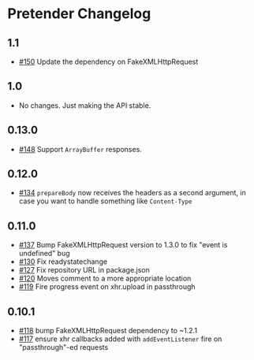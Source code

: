 # Pretender Changelog
## 1.1
  * [#150](https://github.com/pretenderjs/pretender/pull/150) Update the dependency on FakeXMLHttpRequest

## 1.0
  * No changes. Just making the API stable.

## 0.13.0
  * [#148](https://github.com/pretenderjs/pretender/pull/148) Support `ArrayBuffer` responses.

## 0.12.0
  * [#134](https://github.com/pretenderjs/pretender/pull/134) `prepareBody` now receives the headers as a second argument, in case you want to handle something like `Content-Type`

## 0.11.0

 * [#137](https://github.com/pretenderjs/pretender/pull/137) Bump FakeXMLHttpRequest version to 1.3.0 to fix "event is undefined" bug
 * [#130](https://github.com/pretenderjs/pretender/pull/130) Fix readystatechange
 * [#127](https://github.com/pretenderjs/pretender/pull/127) Fix repository URL in package.json
 * [#120](https://github.com/pretenderjs/pretender/pull/120) Moves comment to a more appropriate location
 * [#119](https://github.com/pretenderjs/pretender/pull/119) Fire progress event on xhr.upload in passthrough

## 0.10.1

 * [#118](https://github.com/pretenderjs/pretender/pull/118) bump FakeXMLHttpRequest dependency to ~1.2.1
 * [#117](https://github.com/pretenderjs/pretender/pull/117) ensure xhr callbacks added with `addEventListener` fire on "passthrough"-ed requests
